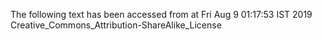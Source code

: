 The following text has been accessed from at Fri Aug 9 01:17:53 IST 2019
Creative_Commons_Attribution-ShareAlike_License
